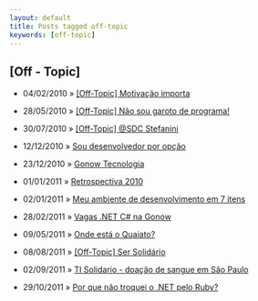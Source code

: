```yaml
---
layout: default
title: Posts tagged off-topic
keywords: [off-topic]
---
```

<h2 class="category">[Off - Topic]</h2>
<ul class="posts">
<li>
<p>
<span class="date">04/02/2010</span> &raquo; 
<a href="/blog/off-topic-motivacao-importa">[Off-Topic] Motivação importa</a>
</p>
</li> 
<li>
<p>
<span class="date">28/05/2010</span> &raquo; 
<a href="/blog/off-topic-nao-sou-garoto-de-programa">[Off-Topic] Não sou garoto de programa!</a>
</p>
</li> 
<li>
<p>
<span class="date">30/07/2010</span> &raquo; 
<a href="/blog/off-topic-sdc-stefanini">[Off-Topic] @SDC Stefanini</a>
</p>
</li> 
<li>
<p>
<span class="date">12/12/2010</span> &raquo; 
<a href="/blog/desenvolvedor-por-opcao">Sou desenvolvedor por opção</a>
</p>
</li> 
<li>
<p>
<span class="date">23/12/2010</span> &raquo; 
<a href="/blog/gonow-tecnologia">Gonow Tecnologia</a>
</p>
</li> 
<li>
<p>
<span class="date">01/01/2011</span> &raquo; 
<a href="/blog/retrospectiva-2010">Retrospectiva 2010</a>
</p>
</li> 
<li>
<p>
<span class="date">02/01/2011</span> &raquo; 
<a href="/blog/meu-ambiente-de-desenvolvimento-em-7-itens">Meu ambiente de desenvolvimento em 7 itens</a>
</p>
</li> 
<li>
<p>
<span class="date">28/02/2011</span> &raquo; 
<a href="/blog/vagas-net-csharp-na-gonow">Vagas .NET C# na Gonow</a>
</p>
</li> 
<li>
<p>
<span class="date">09/05/2011</span> &raquo; 
<a href="/blog/onde-esta-o-quaiato">Onde está o Quaiato?</a>
</p>
</li> 
<li>
<p>
<span class="date">08/08/2011</span> &raquo; 
<a href="/blog/off-topic-ser-solidario">[Off-Topic] Ser Solidário</a>
</p>
</li> 
<li>
<p>
<span class="date">02/09/2011</span> &raquo; 
<a href="/blog/ti-solidario-doacao-de-sangue-em-sao-paulo">TI Solidario - doação de sangue em São Paulo</a>
</p>
</li> 
<li>
<p>
<span class="date">29/10/2011</span> &raquo; 
<a href="/blog/por-que-nao-troquei-o-net-pelo-ruby">Por que não troquei o .NET pelo Ruby?</a>
</p>
</li> 
</ul>
